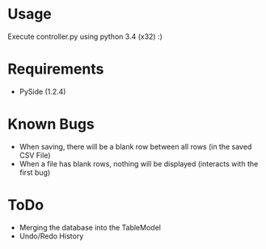 # Usage
Execute controller.py using python 3.4 (x32) :)

# Requirements
- PySide (1.2.4)

# Known Bugs
- When saving, there will be a blank row between all rows (in the saved CSV File)
- When a file has blank rows, nothing will be displayed (interacts with the first bug)

# ToDo
- Merging the database into the TableModel
- Undo/Redo History